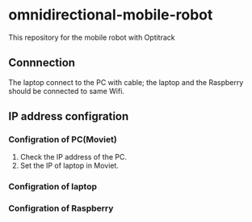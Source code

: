 # omnidirectional-mobile-robot
This repository for the mobile robot with Optitrack
## Connnection
The laptop connect to the PC with cable; the laptop and the Raspberry should be connected to same Wifi.

## IP address configration
### Configration of PC(Moviet)
1. Check the IP address of the PC.
2. Set the IP of laptop in Moviet.

### Configration of laptop


### Configration of Raspberry
